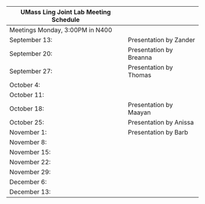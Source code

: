 | UMass Ling Joint Lab Meeting Schedule |                         |
|---------------------------------------|-------------------------|
| Meetings Monday, 3:00PM in N400       |                         |
| September 13:                         | Presentation by Zander  |
| September 20:                         | Presentation by Breanna |
| September 27:                         | Presentation by Thomas  |
| October 4:                            |                         |
| October 11:                           |                         |
| October 18:                           | Presentation by Maayan  |
| October 25:                           | Presentation by Anissa  |
| November 1:                           | Presentation by Barb    |
| November 8:                           |                         |
| November 15:                          |                         |
| November 22:                          |                         |
| November 29:                          |                         |
| December 6:                           |                         |
| December 13:                          |                         |
